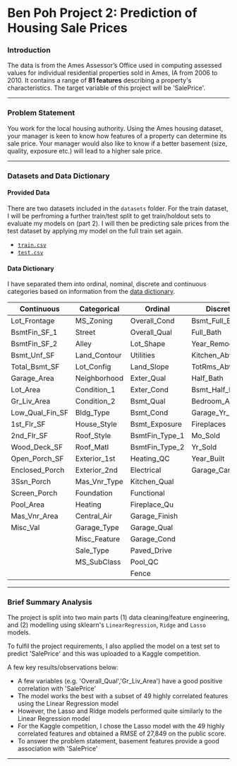 # Ben Poh Project 2: Prediction of Housing Sale Prices

### Introduction

The data is from the Ames Assessor’s Office used in computing assessed values for individual residential properties sold in Ames, IA from 2006 to 2010. It contains a range of **81 features** describing a property's characteristics. The target variable of this project will be 'SalePrice'.

---

### Problem Statement

You work for the local housing authority. Using the Ames housing dataset, your manager is keen to know how features of a property can determine its sale price. Your manager would also like to know if a better basement (size, quality, exposure etc.) will lead to a higher sale price.

---

### Datasets and Data Dictionary

#### Provided Data

There are two datasets included in the `datasets` folder. For the train dataset, I will be perfroming a further train/test split to get train/holdout sets to evaluate my models on (part 2). I will then be predicting sale prices from the test dataset by applying my model on the full train set again.


* [`train.csv`](../datasets/train.csv)
* [`test.csv`](../datasets/test.csv)

#### Data Dictionary

I have separated them into ordinal, nominal, discrete and continuous categories based on information from the [data dictionary](http://jse.amstat.org/v19n3/decock/DataDocumentation.txt).

|Continuous|Categorical|Ordinal|Discrete|
|---|---|---|---|
|Lot_Frontage|MS_Zoning|Overall_Cond|Bsmt_Full_Bath|
|BsmtFin_SF_1|Street|Overall_Qual|Full_Bath|
|BsmtFin_SF_2|Alley|Lot_Shape|Year_Remod/Add|
|Bsmt_Unf_SF|Land_Contour|Utilities|Kitchen_AbvGr|
|Total_Bsmt_SF|Lot_Config|Land_Slope|TotRms_AbvGrd|
|Garage_Area|Neighborhood|Exter_Qual|Half_Bath|
|Lot_Area|Condition_1|Exter_Cond|Bsmt_Half_Bath|
|Gr_Liv_Area|Condition_2|Bsmt_Qual|Bedroom_AbvGr|
|Low_Qual_Fin_SF|Bldg_Type|Bsmt_Cond|Garage_Yr_Blt|
|1st_Flr_SF|House_Style|Bsmt_Exposure|Fireplaces|
|2nd_Flr_SF|Roof_Style|BsmtFin_Type_1|Mo_Sold|
|Wood_Deck_SF|Roof_Matl|BsmtFin_Type_2|Yr_Sold|
|Open_Porch_SF|Exterior_1st|Heating_QC|Year_Built|
|Enclosed_Porch|Exterior_2nd|Electrical|Garage_Cars|
|3Ssn_Porch|Mas_Vnr_Type|Kitchen_Qual||	
|Screen_Porch|Foundation|Functional||	
|Pool_Area|	Heating|Fireplace_Qu||	
|Mas_Vnr_Area|Central_Air|Garage_Finish||
|Misc_Val|Garage_Type|Garage_Qual||
||Misc_Feature|	Garage_Cond||	
||Sale_Type|Paved_Drive||	
||MS_SubClass|Pool_QC||
|||Fence||

---

### Brief Summary Analysis

The project is split into two main parts (1) data cleaning/feature engineering, and (2) modelling using sklearn's `LinearRegression`, `Ridge` and `Lasso` models. 

To fulfil the project requirements, I also applied the model on a test set to predict 'SalePrice' and this was uploaded to a Kaggle competition.

A few key results/observations below:
   - A few variables (e.g. 'Overall_Qual','Gr_Liv_Area') have a good positive correlation with 'SalePrice'
   - The model works the best with a subset of 49 highly correlated features using the Linear Regression model
   - However, the Lasso and Ridge models performed quite similarly to the Linear Regression model
   - For the Kaggle competition, I chose the Lasso model with the 49 highly correlated features and obtained a RMSE of 27,849 on the public score.
   - To answer the problem statement, basement features provide a good association with 'SalePrice'

---

